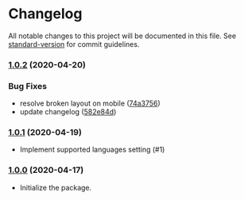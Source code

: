 # Changelog

All notable changes to this project will be documented in this file. See [standard-version](https://github.com/conventional-changelog/standard-version) for commit guidelines.

### [1.0.2](https://github.com/Puzzlout/GoogleSheetCmsLight/compare/v1.0.1...v1.0.2) (2020-04-20)


### Bug Fixes

* resolve broken layout on mobile ([74a3756](https://github.com/Puzzlout/GoogleSheetCmsLight/commit/74a3756d2f7d8fea13d1a3bdf2b9001c6029cee2))
* update changelog ([582e84d](https://github.com/Puzzlout/GoogleSheetCmsLight/commit/582e84d911a03dfb7da65e224fd29b7a8c328350))

### [1.0.1](https://github.com/Puzzlout/GoogleSheetCmsLight/compare/v1.0.0...v1.0.1) (2020-04-19)

- Implement supported languages setting (#1)

### [1.0.0](https://github.com/Puzzlout/GoogleSheetCmsLight/commit/49010661e955e33d3b3790f826d2f672f19226a6) (2020-04-17)

- Initialize the package.
